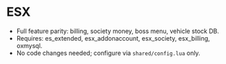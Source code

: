 # ESX

- Full feature parity: billing, society money, boss menu, vehicle stock DB.
- Requires: es_extended, esx_addonaccount, esx_society, esx_billing, oxmysql.
- No code changes needed; configure via `shared/config.lua` only.
